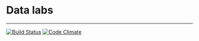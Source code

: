 # Data labs

---

[![Build Status](https://travis-ci.org/NERC-CEH/datalab.svg?branch=master)](https://travis-ci.org/NERC-CEH/datalab)
[![Code Climate](https://codeclimate.com/github/NERC-CEH/datalab/badges/gpa.svg)](https://codeclimate.com/github/NERC-CEH/datalab)
